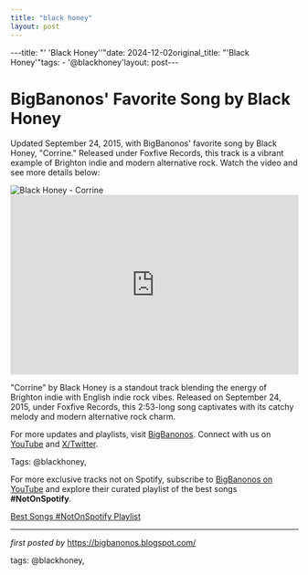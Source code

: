 ```yaml
---
title: "black honey"
layout: post
---
```

---title: "' 'Black Honey''"date: 2024-12-02original_title: "'Black Honey'"tags:  - '@blackhoney'layout: post---<!-- Post Title --><h1 >BigBanonos' Favorite Song by Black Honey</h1> <!-- Introductory Text --><p >Updated September 24, 2015, with BigBanonos' favorite song by Black Honey, "Corrine." Released under Foxfive Records, this track is a vibrant example of Brighton indie and modern alternative rock. Watch the video and see more details below:</p> <!-- Featured Image --><div > <img src="https://i1.sndcdn.com/artworks-000129880642-pr1on9-t500x500.jpg" alt="Black Honey - Corrine" /></div> <!-- YouTube Video Embed --><div > <iframe width="100%" height="315" src="https://www.youtube.com/embed/IDOFlZg8muo" title="Black Honey - Corrine (Lyrics)" frameborder="0" allow="accelerometer; autoplay; clipboard-write; encrypted-media; gyroscope; picture-in-picture; web-share" referrerpolicy="strict-origin-when-cross-origin" allowfullscreen></iframe></div> <!-- Song Information --><div > <p>"Corrine" by Black Honey is a standout track blending the energy of Brighton indie with English indie rock vibes. Released on September 24, 2015, under Foxfive Records, this 2:53-long song captivates with its catchy melody and modern alternative rock charm.</p></div> <!-- Footer Links --><div > <p>For more updates and playlists, visit <a href="https://bigbanonos.blogspot.com/" target="_blank">BigBanonos</a>. Connect with us on <a href="https://www.youtube.com/@BigBanonos" target="_blank">YouTube</a> and <a href="https://x.com/bigbanonos" target="_blank">X/Twitter</a>.</p></div> <!-- Tags --><p >Tags: @blackhoney,</p><!--Subscribe and Playlist Links--><div>    <p>For more exclusive tracks not on Spotify, subscribe to <a href="https://www.youtube.com/@BigBanonos" target="_blank">BigBanonos on YouTube</a> and explore their curated playlist of the best songs <strong>#NotOnSpotify</strong>.</p>    <p><a href="https://www.youtube.com/playlist?list=PLtuNtuTatqI0kFahUCbtbfenC_ET5O_tr" target="_blank">Best Songs #NotOnSpotify Playlist<br /></a></p></div><hr /><p><em>first posted by</em> <a href="https://bigbanonos.blogspot.com/" rel="noopener" target="_new">https://bigbanonos.blogspot.com/</a></p><p>tags: @blackhoney,</p>
